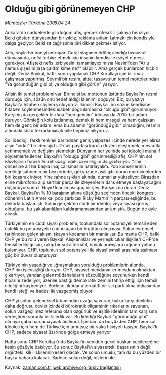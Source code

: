 # Olduğu gibi görünemeyen CHP

*Mümtaz'er Türköne 2008.04.24*

<tr><td class="metin" colspan="2" style="padding-top: 20px; padding-left: 5px; padding-right: 10px;">Ankara'da caddelerde gördüğüm afiş, gerçek ötesi bir şakaya benziyor. Belki gösteri dünyasından bir yıldız, reklâma anlam katmak için kendisiyle dalga geçiyor. Belki zıt çağrışımla biri dikkat çekmek istiyor.</td></tr><tr><td class="metin" colspan="2" style="padding-top: 20px; padding-left: 5px; padding-right: 10px;"><p>Afiş, böyle bir ironiyi anlatıyor. Gerçi sloganın ödünç alındığı tasavvuf dünyasında, nefsi terbiye etmek için insanın kendisine eziyet etmesi gerekiyor. Afişteki nefis terbiyesini tamamlayıcı mısra Nesimî'den "Ar u namus şişesini taşa çaldım kime ne?" olabilir. Ama gerçek bunlardan hiçbiri değil. Deniz Baykal, hafta sonu yapılacak CHP Kurultayı için bir imaj çalışması yaptırmış. Sevimli bir resim, altta, tasavvufun temel mottolarından "Ya göründüğün gibi ol, ya olduğun gibi görün" yazıyor. 
<p>Afişin iki temel problemi var. Birincisi bu mottonun üstünde Baykal'ın resmi durduğu için, sözün onu hedef aldığı izlenimi doğuyor. Biz, bu yazıyı Baykal'a hitaben söylemiş oluyoruz. İkincisi Baykal, bu sözün kendisine hitaben söylenmesindeki isabeti doğrularcasına "olduğu gibi" görünmüyor. Karşımızda gerçekler hilafına "ben gencim" iddiasında 70'lik bir adam duruyor. Gömleğin kolu katlanmış, demek ki hem meşgul ve hem çalışkan hem de genç bir adam. Ama bu adamın "göründüğü gibi" olmadığını, resmin altındaki sözü tekrarlamasak bile hepimiz biliyoruz.
<p>Sol ideoloji, farklı renkleri barındıran geniş yelpazesi içinde nerede yer alırsa alsın "ciddi" bir ideolojidir. Ortak paydası kurulu düzeni eleştirmek, mevcutla yetinmemek ve değişim istemektir. Dünyanın her yerinde sol ideoloji muhalif söylemlerle ilerler. Baykal'ın "olduğu gibi" görünmediği afiş, CHP'nin sol ideolojinin fersah fersah uzağındaki zavallılığını da gösteriyor. Yıllar öncesine ait bir başka imaj çalışmasını hatırlayalım. Pop konserlerinin verildiği sahnenin bir benzerinde, gökyüzüne asılı gibi duran merdivenlerden biri koşarak iniyor. Yine sahne ışıkları altında, dumanlar yükseliyor. Birazdan eline mikrofonu alıp sert bir parça ile izleyenlerin dans etmeye başlayacağını düşünüyorsunuz. Hayır! İnanılması güç bir şey: Karşınızda duran Deniz Baykal. Baykal'ın % 10 barajının altına düştüğü seçimden önceki kongresi, dönemin Latin Amerikalı pop şarkıcısı Ricky Martin'in parçası eşliğinde, bu dekorla başlamıştı. Solun gerçekten ciddi bir ideoloji veya siyasî görüş olduğunu, bu şaklabanlıkları kaldıramamasından anlamıştık. Bugün de öyle olmalı.
<p>Türkiye'nin en ciddî siyasî problemi, toplumdaki sol potansiyeli temsil eden, üstelik bu potansiyelin önünü açan bir örgütün olmaması. Solun evrensel tarihinden gelen akışını tıkayan kocaman bir mania var. Bu mania CHP, belki CHP'ye bu rolü veren Baykal. Alışkanlıklar ve yerleşik çıkar ilişkileri CHP'de temsil edildiği için, rakip bir sol alternatif, büyük arayışlara rağmen yolunu bulamıyor. CHP, toplumun sol potansiyeli ile siyasî temsil arasında aşılması güç bir duvar oluşturuyor.
<p>Türkiye'nin yaşadığı ve uğraşmaktan yorulduğu problemlerin altında, CHP'nin işlevsizliği duruyor. CHP, siyaset meydanını er meydanı olmaktan çıkartıyor, yandan gelen müdahalelerin sözcülüğüne soyunurken kendi itibarını zedeliyor, üzerine bastığı demokratik zemini tahrip ettiği için temsil niteliğini kaybediyor. Böylece, iktidar alternatifi bir sol parti olma iddiasından kendi isteği ve iradesi ile vazgeçmiş oluyor.
<p>CHP'yi solun geleneksel tabanından uzağa savuran, halka karşı devletin daha doğrusu devlet içindeki bürokratik oligarşinin çıkarlarını savunan, solun vazgeçilmez referansı olan özgürlük ve eşitlik idealinin tam karşısına yerleştiren sorunlu bir liderlik var. Bu liderliği Baykal, "göründüğü gibi" olmaya çaba harcamayarak üstlendi. İşte tam da bu yüzden CHP, hem sol ideoloji için hem de Türkiye için umutsuz bir vaka hüviyeti taşıyor. Baykal'lı CHP, sadece siyaset üzerinde gölge etmeye yarıyor.
<p>Hafta sonu CHP Kurultayı'nda Baykal'ın yeniden genel başkan seçileceğine kesin gözüyle bakılıyor. Bu sonuç Baykal'ın siyasetteki başarısının değil, örgütteki ikili ilişkilerinin eseri olacak. Ve solun umudu, tam da bu yüzden bir başka bahara kalacak. Sadece solun değil, bizlerin de...<br/></p></p></p></p></p></p></p></td></tr>

Kaynak: [zaman.com.tr](http://zaman.com.tr/yazar.do?yazino=680491), [web.archive.org (arşiv bağlantısı)](http://web.archive.org/web/20080501043104/http://www.zaman.com.tr:80/yazar.do?yazino=680491)
